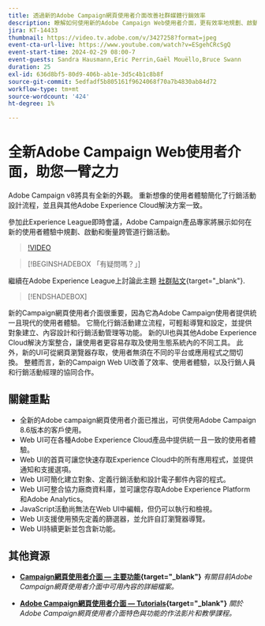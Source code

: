 ```yaml
---
title: 透過新的Adobe Campaign網頁使用者介面改善社群媒體行銷效率
description: 瞭解如何使用新的Adobe Campaign Web使用者介面，更有效率地規劃、啟動和衡量跨頻道行銷策略，包括電子郵件行銷和社群媒體行銷。
jira: KT-14433
thumbnail: https://video.tv.adobe.com/v/3427258?format=jpeg
event-cta-url-live: https://www.youtube.com/watch?v=ESgehCRcSgQ
event-start-time: 2024-02-29 08:00-7
event-guests: Sandra Hausmann,Eric Perrin,Gaël Mouëllo,Bruce Swann
duration: 25
exl-id: 636d8bf5-80d9-406b-ab1e-3d5c4b1c8b8f
source-git-commit: 5edfadf5b805161f9624068f70a7b4830ab84d72
workflow-type: tm+mt
source-wordcount: '424'
ht-degree: 1%

---
```


# 全新Adobe Campaign Web使用者介面，助您一臂之力

Adobe Campaign v8將具有全新的外觀。 重新想像的使用者體驗簡化了行銷活動設計流程，並且與其他Adobe Experience Cloud解決方案一致。

參加此Experience League即時會議，Adobe Campaign產品專家將展示如何在新的使用者體驗中規劃、啟動和衡量跨管道行銷活動。

>[!VIDEO](https://video.tv.adobe.com/v/3427258/?quality=12&learn=on)

>[!BEGINSHADEBOX 「有疑問嗎？」]

繼續在Adobe Experience League上討論此主題 [社群貼文](https://experienceleaguecommunities.adobe.com/t5/adobe-campaign-classic/experience-league-live-post-session-discussion-leaping-ahead/m-p/656893#M2671){target="_blank"}.

>[!ENDSHADEBOX]

新的Campaign網頁使用者介面很重要，因為它為Adobe Campaign使用者提供統一且現代的使用者體驗。 它簡化行銷活動建立流程，可輕鬆導覽和設定，並提供對象建立、內容設計和行銷活動管理等功能。 新的UI也與其他Adobe Experience Cloud解決方案整合，讓使用者更容易存取及使用生態系統內的不同工具。 此外，新的UI可從網頁瀏覽器存取，使用者無須在不同的平台或應用程式之間切換。 整體而言，新的Campaign Web UI改善了效率、使用者體驗，以及行銷人員和行銷活動經理的協同合作。

## 關鍵重點

* 全新的Adobe campaign網頁使用者介面已推出，可供使用Adobe Campaign 8.6版本的客戶使用。
* Web UI可在各種Adobe Experience Cloud產品中提供統一且一致的使用者體驗。
* Web UI的首頁可讓您快速存取Experience Cloud中的所有應用程式，並提供通知和支援選項。
* Web UI可簡化建立對象、定義行銷活動和設計電子郵件內容的程式。
* Web UI可整合協力廠商資料庫，並可讓您存取Adobe Experience Platform和Adobe Analytics。
* JavaScript活動尚無法在Web UI中編輯，但仍可以執行和檢視。
* Web UI支援使用預先定義的篩選器，並允許自訂瀏覽器導覽。
* Web UI持續更新並包含新功能。


## 其他資源

* **[Campaign網頁使用者介面 — 主要功能](https://experienceleague.adobe.com/docs/campaign-web/v8/whats-new.html?lang=zh-Hant){target="_blank"}**
  *有關目前Adobe Campaign網頁使用者介面中可用內容的詳細檔案。*

* **[Adobe Campaign網頁使用者介面 — Tutorials](https://experienceleague.adobe.com/docs/campaign-web-learn/tutorials/overview.html?lang=en){target="_blank"}**
  *關於Adobe Campaign網頁使用者介面特色與功能的作法影片和教學課程。*
